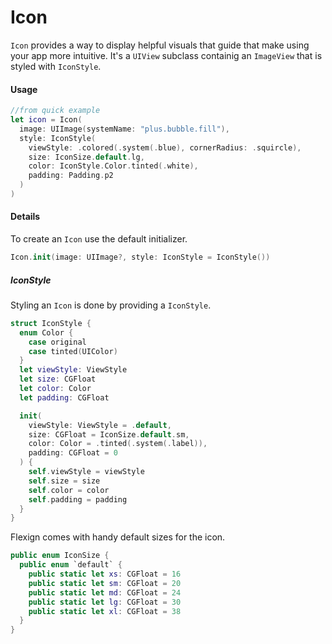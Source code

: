 # Icon

`Icon` provides a way to display helpful visuals that guide that make using your app more intuitive. It's a `UIView` subclass containig an `ImageView` that is styled with `IconStyle`.

#### Usage

```swift
//from quick example
let icon = Icon(
  image: UIImage(systemName: "plus.bubble.fill"),
  style: IconStyle(
    viewStyle: .colored(.system(.blue), cornerRadius: .squircle),
    size: IconSize.default.lg,
    color: IconStyle.Color.tinted(.white),
    padding: Padding.p2
  )
)
```

#### Details

To create an `Icon` use the default initializer.

```swift
Icon.init(image: UIImage?, style: IconStyle = IconStyle())
```

##### IconStyle

Styling an `Icon` is done by providing a `IconStyle`.

```swift
struct IconStyle {
  enum Color {
    case original
    case tinted(UIColor)
  }
  let viewStyle: ViewStyle
  let size: CGFloat
  let color: Color
  let padding: CGFloat

  init(
    viewStyle: ViewStyle = .default,
    size: CGFloat = IconSize.default.sm,
    color: Color = .tinted(.system(.label)),
    padding: CGFloat = 0
  ) {
    self.viewStyle = viewStyle
    self.size = size
    self.color = color
    self.padding = padding
  }
}
```

Flexign comes with handy default sizes for the icon.

```swift
public enum IconSize {
  public enum `default` {
    public static let xs: CGFloat = 16
    public static let sm: CGFloat = 20
    public static let md: CGFloat = 24
    public static let lg: CGFloat = 30
    public static let xl: CGFloat = 38
  }
}
```

